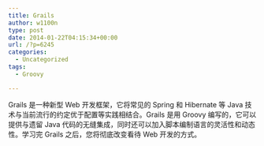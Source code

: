 ```yaml
---
title: Grails
author: w1100n
type: post
date: 2014-01-22T04:15:34+00:00
url: /?p=6245
categories:
  - Uncategorized
tags:
  - Groovy

---
```

Grails 是一种新型 Web 开发框架，它将常见的 Spring 和 Hibernate 等 Java 技术与当前流行的约定优于配置等实践相结合。Grails 是用 Groovy 编写的，它可以提供与遗留 Java 代码的无缝集成，同时还可以加入脚本编制语言的灵活性和动态性。学习完 Grails 之后，您将彻底改变看待 Web 开发的方式。